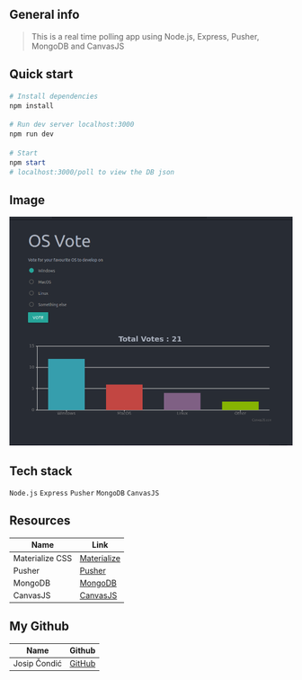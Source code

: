 
## General info

> This is a real time polling app using Node.js, Express, Pusher, MongoDB and CanvasJS

## Quick start


```powershell
# Install dependencies
npm install

# Run dev server localhost:3000
npm run dev

# Start
npm start
# localhost:3000/poll to view the DB json
```
## Image


![](app.png)

## Tech stack

`Node.js` 
`Express`
`Pusher`
`MongoDB`
`CanvasJS` 

## Resources

| Name            | Link                                     |
| --------------- | --------------------------------------------- |
| Materialize CSS | [Materialize](https://materializecss.com)|
| Pusher| [Pusher](https://dashboard.pusher.com/)|
| MongoDB| [MongoDB](https://www.mongodb.com/)|
| CanvasJS| [CanvasJS](https://www.canvasjs.com/)|

## My Github

| Name            | Github                                        |
| --------------- | --------------------------------------------- |
| Josip Čondić  | [GitHub](https://github.com/ararune)|
